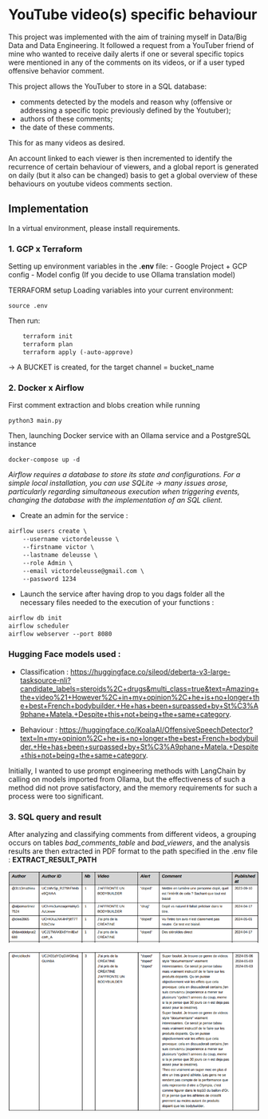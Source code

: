 # YouTube video(s) specific behaviour 
This project was implemented with the aim of training myself in Data/Big Data and Data Engineering. It followed a request from a YouTuber friend of mine who wanted to receive daily alerts if one or several specific topics were mentioned in any of the comments on its videos, or if a user typed offensive behavior comment.

This project allows the YouTuber to store in a SQL database:

- comments detected by the models and reason why (offensive or addressing a specific topic previously defined by the Youtuber);
- authors of these comments;
- the date of these comments.

This for as many videos as desired.

An account linked to each viewer is then incremented to identify the recurrence of certain behaviour of viewers, and a global report is generated on daily (but it also can be changed) basis to get a global overview of these behaviours on youtube videos comments section.

## Implementation

In a virtual environment, please install requirements.

### 1. GCP x Terraform

Setting up environment variables in the **.env** file: 
	- Google Project + GCP config
	- Model config (If you decide to use Ollama translation model) 

TERRAFORM setup
Loading variables into your current environment: 

```
source .env
``` 

Then run:

```
	terraform init
	terraform plan
	terraform apply (-auto-approve)
```

-> A BUCKET is created, for the target channel = bucket_name

### 2. Docker x Airflow

First comment extraction and blobs creation while running 
```
python3 main.py
```

Then, launching Docker service with an Ollama service and a PostgreSQL instance
```
docker-compose up -d
```

*Airflow requires a database to store its state and configurations. For a simple local installation, you can use SQLite -> many issues arose, particularly regarding simultaneous execution when triggering events, changing the database with the implementation of an SQL client.*

- Create an admin for the service :
```
airflow users create \
    --username victordeleusse \
    --firstname victor \
    --lastname deleusse \
    --role Admin \
    --email victordeleusse@gmail.com \
    --password 1234 
```

- Launch the service after having drop to you dags folder all the necessary files needed to the execution of your functions :

```
airflow db init
airflow scheduler
airflow webserver --port 8080
```


### Hugging Face models used :
- Classification :
https://huggingface.co/sileod/deberta-v3-large-tasksource-nli?candidate_labels=steroids%2C+drugs&multi_class=true&text=Amazing+the+video%21+However%2C+in+my+opinion%2C+he+is+no+longer+the+best+French+bodybuilder.+He+has+been+surpassed+by+St%C3%A9phane+Matela.+Despite+this+not+being+the+same+category.

- Behaviour :
https://huggingface.co/KoalaAI/OffensiveSpeechDetector?text=In+my+opinion%2C+he+is+no+longer+the+best+French+bodybuilder.+He+has+been+surpassed+by+St%C3%A9phane+Matela.+Despite+this+not+being+the+same+category.

Initially, I wanted to use prompt engineering methods with LangChain by calling on models imported from Ollama, but the effectiveness of such a method did not prove satisfactory, and the memory requirements for such a process were too significant.


### 3. SQL query and result

After analyzing and classifying comments from different videos, a grouping occurs on tables *bad_comments_table* and *bad_viewers*, and the analysis results are then extracted in PDF format to the path specified in the .env file : **EXTRACT_RESULT_PATH**

![Headers and first results](YT_analysis_1.png)

![Example of a multiple targeted behaviour detected on different videos](YT_analysis_2.png)
